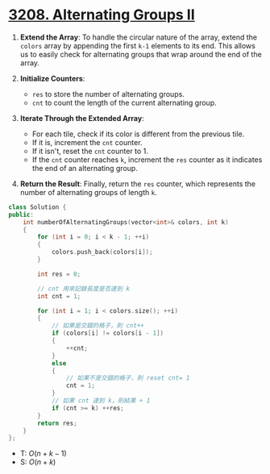 # [3208\. Alternating Groups II](https://leetcode.com/problems/alternating-groups-ii/)

1. **Extend the Array**: To handle the circular nature of the array, extend the `colors` array by appending the first `k-1` elements to its end. This allows us to easily check for alternating groups that wrap around the end of the array.

2. **Initialize Counters**:

    - `res` to store the number of alternating groups.
    - `cnt` to count the length of the current alternating group.
3. **Iterate Through the Extended Array**:

    - For each tile, check if its color is different from the previous tile.
    - If it is, increment the `cnt` counter.
    - If it isn't, reset the `cnt` counter to 1.
    - If the `cnt` counter reaches `k`, increment the `res` counter as it indicates the end of an alternating group.
4. **Return the Result**: Finally, return the `res` counter, which represents the number of alternating groups of length `k`.

```cpp
class Solution {
public:
    int numberOfAlternatingGroups(vector<int>& colors, int k)
    {
        for (int i = 0; i < k - 1; ++i)
        {
            colors.push_back(colors[i]);
        }

        int res = 0;

        // cnt 用來記錄長度是否達到 k
        int cnt = 1;

        for (int i = 1; i < colors.size(); ++i)
        {
            // 如果是交錯的格子，則 cnt++
            if (colors[i] != colors[i - 1])
            {
                ++cnt;
            }
            else
            {
                // 如果不是交錯的格子，則 reset cnt= 1
                cnt = 1;
            }
            // 如果 cnt 達到 k，則結果 + 1
            if (cnt >= k) ++res;
        }
        return res;
    }
};
```

- T: $O(n + k - 1)$
- S: $O(n + k)$
